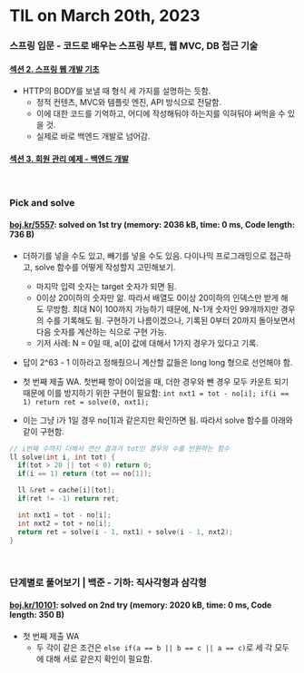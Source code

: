 # **TIL on March 20th, 2023**
### 스프링 입문 - 코드로 배우는 스프링 부트, 웹 MVC, DB 접근 기술
#### [섹션 2. 스프링 웹 개발 기초](../../../Computer%20Science/spring/ch-02-03-20-2023.md)
* HTTP의 BODY를 보낼 때 형식 세 가지를 설명하는 듯함.
  - 정적 컨텐츠, MVC와 템플릿 엔진, API 방식으로 전달함.
  - 이에 대한 코드를 기억하고, 어디에 작성해둬야 하는지를 익혀둬야 써먹을 수 있을 것.
  - 실제로 바로 백엔드 개발로 넘어감.

#### [섹션 3. 회원 관리 예제 - 백엔드 개발](../../../Computer%20Science/spring/ch-03-03-20-2023.md)
<br>

### Pick and solve
#### [boj.kr/5557](../../../Problem%20Solving/boj/random%20defense/5557-03-20-2023.cpp): solved on 1st try (memory: 2036 kB, time: 0 ms, Code length: 736 B)
* 더하기를 넣을 수도 있고, 빼기를 넣을 수도 있음. 다이나믹 프로그래밍으로 접근하고, solve 함수를 어떻게 작성할지 고민해보기.
  - 마지막 입력 숫자는 target 숫자가 되면 됨.
  - 0이상 20이하의 숫자만 앎. 따라서 배열도 0이상 20이하의 인덱스만 받게 해도 무방함. 최대 N이 100까지 가능하기 때문에, N-1개 숫자인 99개까지만 경우의 수를 기록해도 됨. 구현하기 나름이겠으나, 기록된 0부터 20까지 돌아보면서 다음 숫자를 계산하는 식으로 구현 가능.
  - 기저 사례: N = 0일 때, a[0] 값에 대해서 1가지 경우가 있다고 기록.

* 답이 2^63 - 1 이하라고 정해줬으니 계산할 값들은 long long 형으로 선언해야 함.
* 첫 번째 제출 WA. 첫번째 항이 0이었을 때, 더한 경우와 뺀 경우 모두 카운트 되기 때문에 이를 방지하기 위한 구현이 필요함: `int nxt1 = tot - no[i]; if(i == 1) return ret = solve(0, nxt1);`
* 이는 그냥 i가 1일 경우 no[1]과 같은지만 확인하면 됨. 따라서 solve 함수를 아래와 같이 구현함.

```cpp
// i번째 수까지 더해서 연산 결과가 tot인 경우의 수를 반환하는 함수
ll solve(int i, int tot) {
  if(tot > 20 || tot < 0) return 0;
  if(i == 1) return (tot == no[1]);

  ll &ret = cache[i][tot];
  if(ret != -1) return ret;

  int nxt1 = tot - no[i];
  int nxt2 = tot + no[i];
  return ret = solve(i - 1, nxt1) + solve(i - 1, nxt2);
}
```
<br>

### 단계별로 풀어보기 | 백준 - 기하: 직사각형과 삼각형
#### [boj.kr/10101](../../../Problem%20Solving/boj/Math/10101-03-20-2023.cpp): solved on 2nd try (memory: 2020 kB, time: 0 ms, Code length: 350 B)
* 첫 번째 제출 WA
  - 두 각이 같은 조건은 `else if(a == b || b == c || a == c)`로 세 각 모두에 대해 서로 같은지 확인이 필요함.
<br>